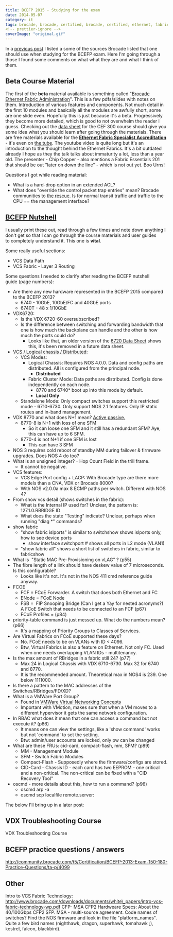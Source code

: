 ```yaml
---
title: BCEFP 2015 - Studying for the exam
date: 2014-05-07
category: it
tags: brocade, brocade, certified, brocade, certified, ethernet, fabric, professional, certification
<!-- prettier-ignore -->
coverImage: "original.gif"
---
```


In a [previous post](https://www.guldmyr.com/brocade-certified-ethernet-fabric-professional-2015-beta-exam/ "Brocade Certified Ethernet Fabric Professional 2015 Beta Exam") I listed a some of the sources Brocade listed that one should use when studying for the BCEFP exam. Here I'm going through a those I found some comments on what what they are and what I think of them.

## Beta Course Material

The first of the **beta** material available is something called "[Brocade Ethernet Fabric Administration](http://www.brocade.com/forms/getFile?p=documents/course_data_sheets/CEF300-DataSheet.pdf "CEFP 300-WBT Course Data Sheet")". This is a few pdfs/slides with notes on them. Introduction of various features and components. Not much detail in the first 10 modules and basically all the modules are awfully short, some are one slide even. Hopefully this is just because it's a beta. Progressively they become more detailed, which is good to not overwhelm the reader I guess. Checking out the [data sheet](http://www.brocade.com/downloads/documents/course_data_sheets/CEF300-DataSheet.pdf) for the CEF 300 course should give you some idea what you should learn after going through the materials. There are free materials available for the **[Ethernet Fabric Specialist Accreditation](http://www.brocade.com/education/certification-accreditation/accredited-ethernet-fabric-specialist/curriculum.page "http://www.brocade.com/education/certification-accreditation/accredited-ethernet-fabric-specialist/curriculum.page")** \- it's even on [the tube](http://www.youtube.com/watch?v=V9tMZgCydYQ "http://www.youtube.com/watch?v=V9tMZgCydYQ"). The youtube video is quite long but it's an introduction to the thought behind the Ethernet Fabrics. It's a bit outdated already I hope as they the talk talks about immaturity a lot, less than a year old. The presenter - Chip Copper - also mentions a Fabric Essentials 201 that should be out "later on down the line" - which is not out yet. Boo Urns!

Questions I got while reading material:

- What is a hard-drop option in an extended ACL?
- What does "override the control packet trap entries" mean? Brocade communities to [the rescue](http://community.brocade.com/t5/Ethernet-Fabric-VDX-CNA/How-do-you-Enable-Configure-SSH-access-to-VDX-6710/td-p/54389). Is for normal transit traffic and traffic to the CPU == the management interface?

## [**BCEFP Nutshell**](http://www.brocade.com/downloads/documents/certification_study_tools/bcefp-nutshell.pdf "pdf on brocade.com")

I usually print these out, read through a few times and note down anything I don't get so that I can go through the course materials and user guides to completely understand it. This one is **vital**.

Some really useful sections:

- VCS Data Path
- VCS Fabric - Layer 3 Routing

Some questions I needed to clarify after reading the BCEFP nutshell guide (page numbers):

- Are there any new hardware represented in the BCEFP 2015 compared to the BCEFP 2013?
  - 6740 - 10GbE, 10GbE/FC and 40GbE ports
  - 6740T - 48 x 1/10GbE
- VDX6720:
  - Is the VDX 6720-60 oversubscribed?
  - Is the difference between switching and forwarding bandwidth that one is how much the backplane can handle and the other is how much the ports could do?
    - Looks like that, an older version of the [6720 Data Sheet](http://www.governmentbigdataforum.com/2012/files/Brocade_VDX_6720_DataSheet_01.pdf "GA-DS-1524-01") shows this, it's been removed in a future data sheet.
- [VCS / Logical chassis / Distributed](http://www.brocade.com/downloads/documents/html_product_manuals/NOS_410_AG/GUID-5255C5BC-9A1F-4B3B-83E9-3AE6EA37AC00.html "NOS Administrator's Guide"):
  - VCS Modes:
    - Logical Chassis: Requires NOS 4.0.0. Data and config paths are distributed. All is configured from the principal node.
      - **Distributed**
    - Fabric Cluster Mode: Data paths are distributed. Config is done independently on each node.
      - 8770 and 6740\* boot up into this mode by default.
      - **Local Only**
  - Standalone Mode: Only compact switches support this restricted mode - 6710-6730. Only support NOS 2.1 features. Only IP static routes and in-band management.
- VDX 8770 and what does N+1 mean? [Active passive.](http://en.wikipedia.org/wiki/N+1_redundancy "on wikipedia")
  - 8770-8 is N+1 with loss of one SFM
    - So it can loose one SFM and it still has a redundant SFM? Aye, this can have up to 6 SFM.
  - 8770-4 is not N+1 if one SFM is lost
    - This can have 3 SFM
- NOS 3 requires cold reboot of standby MM during failover & firmware upgrades. Does NOS 4 do too?
- What is an unsigned integer? - Hop Count Field in the trill frame.
  - It cannot be negative.
- VCS features:
  - VCS Edge Port config + LACP: With Brocade type are there more models than a CNA, VDX or Brocade 8000?
  - With NOS v2.0.0a max 8 ECMP paths per switch. Different with NOS 4?
- From show vcs detail (shows switches in the fabric):
  - What is the Internal IP used for? Unclear, the pattern is: 127.1.0.RBRIDGE ID
  - What does the state "Testing" indicate? Unclear, perhaps when running "diag \*" commands?
- show fabric
  - "show fabric islports" is similar to switchshow shows islports only, how to see device ports
    - show interface switchport # shows all ports in L2 mode (VLAN1)
  - "show fabric all" shows a short list of switches in fabric, similar to fabricshow
- What is  "Static MAC Pre-Provisioning on vLAG" ? (p55)
- The fibre length of a link should have deskew value of 7 microseconds. Is this configurable?
  - Looks like it's not. It's not in the NOS 411 cmd reference guide anyway.
- FCOE
  - FCF = FCoE Forwarder. A switch that does both Ethernet and FC
  - ENode = FCoE Node
  - FSB =  FIP Snooping Bridge (Can I get a Yay for nested acronyms?) A FCoE Switch that needs to be connected to an FCF (p67)
  - FCoE Profiles = (p84)
- priority-table command is just messed up. What do the numbers mean? (p66)
  - It's a mapping of Priority Groups to Classes of Services.
- Are Virtual Fabrics on FCoE supported these days?
  - No. FCoE needs to be on VLANs with ID < 4096.
  - Btw, Virtual Fabrics is also a feature on Ethernet. Not only FC. Used when one needs overlapping VLAN IDs - multitenancy.
- Is the max amount of RBridges in a fabric still 24? (p77)
  - Max 24 in Logical Chassis with VDX 6710-6730. Max 32 for 6740 and 8770.
  - It is the recommended amount. Theoretical max in NOS4 is 239. One below 1111000.
- Is there a pattern to the MAC addresses of the Switches/RBridges/FD/XD?
- What is a VMWare Port Group?
  - Found in [VMWare Virtual Networking Concepts](https://www.vmware.com/files/pdf/virtual_networking_concepts.pdf "pdf on vmware.com")
  - Important with VMotion, makes sure that when a VM moves to a different hypervisor it gets the same network configuration.
- In RBAC what does it mean that one can access a command but not execute it? (p86)
  - It means one can view the settings, like a 'show command' works but not 'command' to set the setting.
  - Btw: admin/user accounts are locked, only pw can be changed
- What are these FRUs: cid-card, compact-flash, mm, SFM? (p89)
  - MM - Management Module
  - SFM - Switch Fabric Modules
  - Compact-Flash - Supposedly where the firmware/configs are stored.
  - CID-Card - Chassis ID - each card has two EEPROM - one critical and a non-critical. The non-critical can be fixed with a "CID Recovery Tool"
- oscmd - more details about this, how to run a command? (p96)
  - oscmd arp -a
  - oscmd scp localfile remote.server:

The below I'll bring up in a later post:

## **VDX Troubleshooting Course**

VDX Troubleshooting Course

## **BCEFP practice questions / answers**

<http://community.brocade.com/t5/Certification/BCEFP-2013-Exam-150-180-Practice-Questions/ta-p/4099>

## Other

Intro to VCS Fabric Technology: <http://www.brocade.com/downloads/documents/white\_papers/intro-vcs-fabric-technology-wp.pdf> CFP- MSA CFP2 Hardweare Specs: About the 40/100Gbps CFP2 SFP. MSA - multi-source agreement. Code names of switches? Find the NOS firmware and look in the file "platform\_names". Quite a few bird names (nighthawk, dragon, superhawk, tomahawk ;), kestrel, falcon, blackbird).
